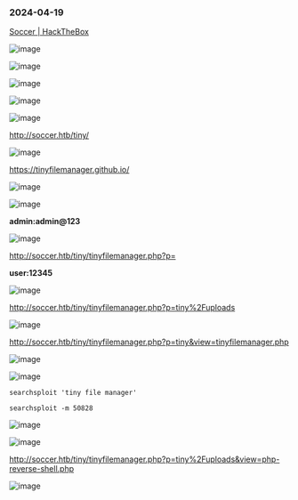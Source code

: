 ### 2024-04-19

[Soccer | HackTheBox](https://app.hackthebox.com/machines/Soccer)

![image](https://github.com/r1skkam/HackTheBox-Walkthroughs/assets/58542375/e3962273-55a8-424a-846b-3a22b1de7da8)

![image](https://github.com/r1skkam/HackTheBox-Walkthroughs/assets/58542375/01eb3854-8a08-432b-b96f-da07e468877c)

![image](https://github.com/r1skkam/HackTheBox-Walkthroughs/assets/58542375/97837b89-a423-4bf7-9ff8-15e8b0a58b31)

![image](https://github.com/r1skkam/HackTheBox-Walkthroughs/assets/58542375/fd003883-4abd-46de-a45b-09e9a883063b)

![image](https://github.com/r1skkam/HackTheBox-Walkthroughs/assets/58542375/283a5fb5-3bb3-4f5a-985e-552b181e405c)

http://soccer.htb/tiny/

![image](https://github.com/r1skkam/HackTheBox-Walkthroughs/assets/58542375/c0abbdcc-bf62-49d9-a520-da2678d5a3e5)

https://tinyfilemanager.github.io/

![image](https://github.com/r1skkam/HackTheBox-Walkthroughs/assets/58542375/a12b5c36-a21c-4c65-b469-26df88fa9ba3)

![image](https://github.com/r1skkam/HackTheBox-Walkthroughs/assets/58542375/d1a03218-7c1c-4ba1-b4bb-1646b2310101)

**admin:admin@123**

![image](https://github.com/r1skkam/HackTheBox-Walkthroughs/assets/58542375/4b715836-d82c-4ea5-9dbf-95ab9dbadfa6)

http://soccer.htb/tiny/tinyfilemanager.php?p=

**user:12345**

![image](https://github.com/r1skkam/HackTheBox-Walkthroughs/assets/58542375/576dfd30-5d9a-4fd6-9a52-35651a165ffb)

http://soccer.htb/tiny/tinyfilemanager.php?p=tiny%2Fuploads

![image](https://github.com/r1skkam/HackTheBox-Walkthroughs/assets/58542375/f115d39f-b164-4da2-9b39-abb2d80fb875)

http://soccer.htb/tiny/tinyfilemanager.php?p=tiny&view=tinyfilemanager.php

![image](https://github.com/r1skkam/HackTheBox-Walkthroughs/assets/58542375/09f48646-41e5-45a4-888e-31ab38062dfe)

![image](https://github.com/r1skkam/HackTheBox-Walkthroughs/assets/58542375/e6bf6ffd-563e-4d6c-aeaa-6383c9f3f05c)

```
searchsploit 'tiny file manager'
```

```
searchsploit -m 50828
```

![image](https://github.com/r1skkam/HackTheBox-Walkthroughs/assets/58542375/100bfbb8-c7b7-4450-829c-3431857e1a6d)

![image](https://github.com/r1skkam/HackTheBox-Walkthroughs/assets/58542375/7f70c8e8-edd9-4b4e-ab03-6221c00dc211)

http://soccer.htb/tiny/tinyfilemanager.php?p=tiny%2Fuploads&view=php-reverse-shell.php

![image](https://github.com/r1skkam/HackTheBox-Walkthroughs/assets/58542375/110f739d-2947-462e-b5fc-bff884d68fda)

